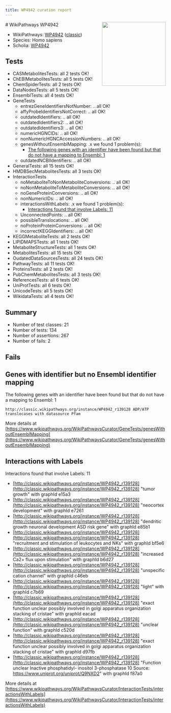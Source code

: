 ```yaml
---
title: WP4942 curation report
---
```


<img style="float: right; width: 200px" src="https://upload.wikimedia.org/wikipedia/commons/thumb/8/83/Wplogo_with_text_500.png/640px-Wplogo_with_text_500.png" />
# WikiPathways WP4942

* WikiPathways: [WP4942](https://wikipathways.org/pathways/WP4942) ([classic](https://classic.wikipathways.org/instance/WP4942))
* Species: Homo sapiens
* Scholia: [WP4942](https://scholia.toolforge.org/wikipathways/WP4942)
## Tests
* CASMetabolitesTests: all 2 tests OK!
* ChEBIMetabolitesTests: all 5 tests OK!
* ChemSpiderTests: all 2 tests OK!
* DataNodesTests: all 5 tests OK!
* EnsemblTests: all 4 tests OK!
* GeneTests
    * entrezGeneIdentifiersNotNumber: .. all OK!
    * affyProbeIdentifiersNotCorrect: .. all OK!
    * outdatedIdentifiers: .. all OK!
    * outdatedIdentifiers2: .. all OK!
    * outdatedIdentifiers3: .. all OK!
    * numericHGNCIDs: .. all OK!
    * nonNumericHGNCAccessionNumbers: .. all OK!
    * genesWithoutEnsemblMapping: .x we found 1 problem(s):
        * [The following genes with an identifier have been found but that do not have a mapping to Ensembl: 1](#40286d83)
    * outdatedNCBIIdentifiers: .. all OK!
* GeneralTests: all 15 tests OK!
* HMDBSecMetabolitesTests: all 3 tests OK!
* InteractionTests
    * noMetaboliteToNonMetaboliteConversions: .. all OK!
    * noNonMetaboliteToMetaboliteConversions: .. all OK!
    * noGeneProteinConversions: .. all OK!
    * nonNumericIDs: .. all OK!
    * interactionsWithLabels: .x we found 1 problem(s):
        * [Interactions found that involve Labels: 11](#fe97a8b9)
    * UnconnectedPoints: .. all OK!
    * possibleTranslocations: .. all OK!
    * noProteinProteinConversions: .. all OK!
    * incorrectKEGGIdentifiers: .. all OK!
* KEGGMetaboliteTests: all 2 tests OK!
* LIPIDMAPSTests: all 1 tests OK!
* MetaboliteStructureTests: all 1 tests OK!
* MetabolitesTests: all 15 tests OK!
* OudatedDataSourcesTests: all 24 tests OK!
* PathwayTests: all 11 tests OK!
* ProteinsTests: all 2 tests OK!
* PubChemMetabolitesTests: all 3 tests OK!
* ReferencesTests: all 6 tests OK!
* UniProtTests: all 6 tests OK!
* UnicodeTests: all 5 tests OK!
* WikidataTests: all 4 tests OK!


## Summary

* Number of test classes: 21
* Number of tests: 134
* Number of assertions: 267
* Number of fails: 2

## Fails

<a name="40286d83" />

## Genes with identifier but no Ensembl identifier mapping

The following genes with an identifier have been found but that do not have a mapping to Ensembl: 1
```
http://classic.wikipathways.org/instance/WP4942_r139128 ADP/ATP translocases with datasource Pfam
```

More details at [https://www.wikipathways.org/WikiPathwaysCurator/GeneTests/genesWithoutEnsemblMapping](https://www.wikipathways.org/WikiPathwaysCurator/GeneTests/genesWithoutEnsemblMapping)

<a name="fe97a8b9" />

## Interactions with Labels

Interactions found that involve Labels: 11

* [http://classic.wikipathways.org/instance/WP4942_r139128](http://classic.wikipathways.org/instance/WP4942_r139128) "tumor growth" with graphId e15a3
* [http://classic.wikipathways.org/instance/WP4942_r139128](http://classic.wikipathways.org/instance/WP4942_r139128) "neocortex 
development" with graphId e7261
* [http://classic.wikipathways.org/instance/WP4942_r139128](http://classic.wikipathways.org/instance/WP4942_r139128) "dendritic growth
neuronal 
development
ASD risk gene" with graphId e85b1
* [http://classic.wikipathways.org/instance/WP4942_r139128](http://classic.wikipathways.org/instance/WP4942_r139128) "recruitment and 
stimulation of
leukocytes and NKs" with graphId bf5e6
* [http://classic.wikipathways.org/instance/WP4942_r139128](http://classic.wikipathways.org/instance/WP4942_r139128) "increased Ca2+ flux
upon stimulation" with graphId b6d27
* [http://classic.wikipathways.org/instance/WP4942_r139128](http://classic.wikipathways.org/instance/WP4942_r139128) "unspecific 
cation channel" with graphId c46eb
* [http://classic.wikipathways.org/instance/WP4942_r139128](http://classic.wikipathways.org/instance/WP4942_r139128) "light" with graphId c7b69
* [http://classic.wikipathways.org/instance/WP4942_r139128](http://classic.wikipathways.org/instance/WP4942_r139128) "exact function unclear
possibly involved in golgi
apparatus organization
stacking of cristae" with graphId eacad
* [http://classic.wikipathways.org/instance/WP4942_r139128](http://classic.wikipathways.org/instance/WP4942_r139128) "unclear 
function" with graphId c520d
* [http://classic.wikipathways.org/instance/WP4942_r139128](http://classic.wikipathways.org/instance/WP4942_r139128) "exact function unclear
possibly involved in golgi
apparatus organization
stacking of cristae" with graphId d97fb
* [http://classic.wikipathways.org/instance/WP4942_r139128](http://classic.wikipathways.org/instance/WP4942_r139128) "Function unclear
Inactive phosphatidyl-
inositol 3-phosphatase 10
Source: https://www.uniprot.org/uniprot/Q9NXD2" with graphId f87a0


More details at [https://www.wikipathways.org/WikiPathwaysCurator/InteractionTests/interactionsWithLabels](https://www.wikipathways.org/WikiPathwaysCurator/InteractionTests/interactionsWithLabels)

